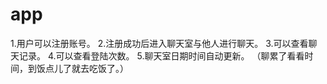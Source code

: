 ﻿# app

1.用户可以注册账号。
2.注册成功后进入聊天室与他人进行聊天。
3.可以查看聊天记录。
4.可以查看登陆次数。
5.聊天室日期时间自动更新。
（聊累了看看时间，到饭点儿了就去吃饭了。）
